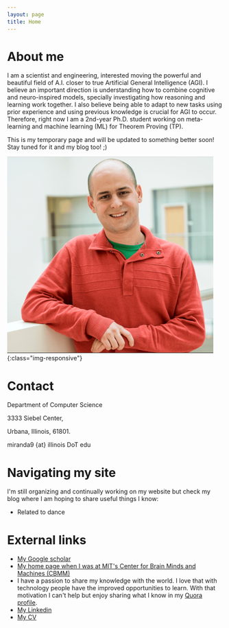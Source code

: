 ```yaml
---
layout: page
title: Home
---
```


# About me #

I am a scientist and engineering, interested moving the powerful and beautiful field of A.I. closer to true Artificial General Intelligence (AGI).
I believe an important direction is understanding how to combine cognitive and neuro-inspired models, specially investigating how reasoning and learning work together.
I also believe being able to adapt to new tasks using prior experience and using previous knowledge is crucial for AGI to occur. Therefore, right now I am a 2nd-year Ph.D. student working on meta-learning and machine learning (ML) for
Theorem Proving (TP).

This is my temporary page and will be updated to something better soon!
Stay tuned for it and my blog too! ;)

![me](/images/me.png){:class="img-responsive"}


# Contact #

Department of Computer Science

3333 Siebel Center,

Urbana, Illinois, 61801.

miranda9 {at} illinois DoT edu

# Navigating my site #

I'm still organizing and continually working on my website but check my blog
where I am hoping to share useful things I know:

- Related to dance

<!-- I have cool [projects](/projects) you might want to check. -->

# External links #

- [My Google scholar](https://scholar.google.com/citations?user=_NQJoBkAAAAJ&hl=en)
- [My home page when I was at MIT's Center for Brain Minds and Machines (CBMM)](https://cbmm.mit.edu/about/people/miranda)
- I have a passion to share my knowledge with the world. I love that with technology people have the improved opportunities to learn. With that motivation I can't help but enjoy sharing what I know in my [Quora profile](https://www.quora.com/profile/Brando-Miranda).
- [My Linkedin](https://www.linkedin.com/in/brando-miranda-40821046/)
- [My CV](/professional_documents/Brando_Miranda_long_CV.pdf)
